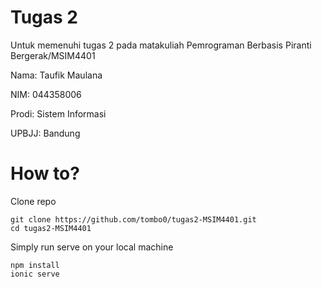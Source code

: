 # Tugas 2

Untuk memenuhi tugas 2 pada matakuliah Pemrograman Berbasis Piranti Bergerak/MSIM4401

Nama: Taufik Maulana

NIM: 044358006

Prodi: Sistem Informasi

UPBJJ: Bandung

# How to?

Clone repo

```
git clone https://github.com/tombo0/tugas2-MSIM4401.git
cd tugas2-MSIM4401
```

Simply run serve on your local machine
```
npm install
ionic serve
```